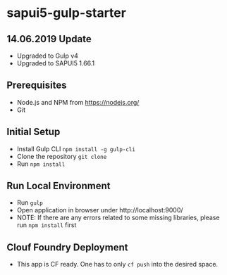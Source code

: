# sapui5-gulp-starter

## 14.06.2019 Update
- Upgraded to Gulp v4
- Upgraded to SAPUI5 1.66.1

## Prerequisites
- Node.js and NPM from https://nodejs.org/
- Git

## Initial Setup
- Install Gulp CLI
`npm install -g gulp-cli`
- Clone the repository `git clone`
- Run `npm install`

## Run Local Environment
- Run `gulp`
- Open application in browser under http://localhost:9000/
- NOTE: If there are any errors related to some missing libraries, please run `npm install` first


## Clouf Foundry Deployment
- This app is CF ready. One has to only `cf push` into the desired space.